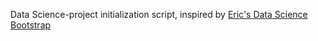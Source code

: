 Data Science-project initialization script, inspired by [Eric's Data Science Bootstrap](https://ericmjl.github.io/data-science-bootstrap-notes)
